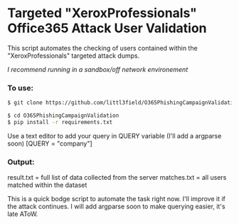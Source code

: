 # Targeted "XeroxProfessionals" Office365 Attack User Validation 
This script automates the checking of users contained within the "XeroxProfessionals" targeted attack dumps.

*I recommend running in a sandbox/off network environement*

### To use: 
```sh
$ git clone https://github.com/littl3field/O365PhishingCampaignValidation.git
```
```sh
$ cd O365PhishingCampaignValidation
$ pip install -r requirements.txt
```

Use a text editor to add your query in QUERY variable (I'll add a argparse soon)
[QUERY = "company"]

### Output: 
result.txt = full list of data collected from the server
matches.txt = all users matched within the dataset

This is a quick bodge script to automate the task right now. I'll improve it if the attack continues.
I will add argparse soon to make querying easier, it's late AToW.
